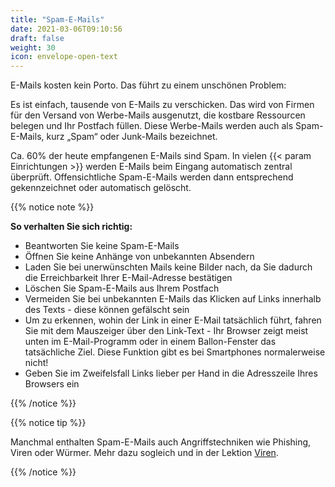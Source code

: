 ```yaml
---
title: "Spam-E-Mails"
date: 2021-03-06T09:10:56
draft: false
weight: 30
icon: envelope-open-text
---
```


E-Mails kosten kein Porto. Das führt zu einem unschönen Problem:

Es ist einfach, tausende von E-Mails zu verschicken. Das wird von Firmen für den Versand von Werbe-Mails ausgenutzt, die kostbare Ressourcen belegen und Ihr Postfach füllen. Diese Werbe-Mails werden auch als Spam-E-Mails, kurz „Spam“ oder Junk-Mails bezeichnet.

Ca. 60% der heute empfangenen E-Mails sind Spam. In vielen {{< param Einrichtungen >}} werden E-Mails beim Eingang automatisch zentral überprüft. Offensichtliche Spam-E-Mails werden dann entsprechend gekennzeichnet oder automatisch gelöscht.

{{% notice note %}}

**So verhalten Sie sich richtig:**

- Beantworten Sie keine Spam-E-Mails
- Öffnen Sie keine Anhänge von unbekannten Absendern
- Laden Sie bei unerwünschten Mails keine Bilder nach, da Sie dadurch die Erreichbarkeit Ihrer E-Mail-Adresse bestätigen
- Löschen Sie Spam-E-Mails aus Ihrem Postfach
- Vermeiden Sie bei unbekannten E-Mails das Klicken auf Links innerhalb des Texts - diese können gefälscht sein
- Um zu erkennen, wohin der Link in einer E-Mail tatsächlich führt, fahren Sie mit dem Mauszeiger über den Link-Text - Ihr Browser zeigt meist unten im E-Mail-Programm oder in einem Ballon-Fenster das tatsächliche Ziel. Diese Funktion gibt es bei Smartphones normalerweise nicht!
- Geben Sie im Zweifelsfall Links lieber per Hand in die Adresszeile Ihres Browsers ein

{{% /notice %}}

{{% notice tip %}}

Manchmal enthalten Spam-E-Mails auch Angriffstechniken wie Phishing, Viren oder Würmer. Mehr dazu sogleich und in der Lektion [Viren](/02-lektion-viren). 

{{% /notice %}}
